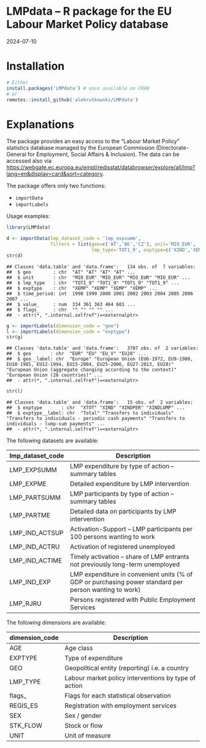 LMPdata – R package for the EU Labour Market Policy database
================
2024-07-10

# Installation

``` r
# Either
install.packages('LMPdata') # once available on CRAN
# or
remotes::install_github('alekrutkowski/LMPdata')
```

# Explanations

The package provides an easy access to the “Labour Market Policy”
statistics database managed by the European Commission
(Directorate-General for Employment, Social Affairs & Inclusion). The
data can be accessed also via
<https://webgate.ec.europa.eu/empl/redisstat/databrowser/explore/all/lmp?lang=en&display=card&sort=category>.

The package offers only two functions:

- `importData`
- `importLabels`

Usage examples:

``` r
library(LMPdata)

d <- importData(lmp_dataset_code = 'lmp_expsumm',
                filters = list(geo=c('AT','BE','CZ'), unit='MIO_EUR',
                               lmp_type='TOT1_9', exptype=c('XIND','XEMP')))
str(d)
```

    ## Classes 'data.table' and 'data.frame':   134 obs. of  7 variables:
    ##  $ geo        : chr  "AT" "AT" "AT" "AT" ...
    ##  $ unit       : chr  "MIO_EUR" "MIO_EUR" "MIO_EUR" "MIO_EUR" ...
    ##  $ lmp_type   : chr  "TOT1_9" "TOT1_9" "TOT1_9" "TOT1_9" ...
    ##  $ exptype    : chr  "XEMP" "XEMP" "XEMP" "XEMP" ...
    ##  $ time_period: int  1998 1999 2000 2001 2002 2003 2004 2005 2006 2007 ...
    ##  $ value_     : num  334 361 363 464 601 ...
    ##  $ flags_     : chr  "" "" "" "" ...
    ##  - attr(*, ".internal.selfref")=<externalptr>

``` r
g <- importLabels(dimension_code = "geo")
l <- importLabels(dimension_code = "exptype")
str(g)
```

    ## Classes 'data.table' and 'data.frame':   3707 obs. of  2 variables:
    ##  $ geo       : chr  "EUR" "EU" "EU_V" "EU28" ...
    ##  $ geo__label: chr  "Europe" "European Union (EU6-1972, EU9-1980, EU10-1985, EU12-1994, EU15-2004, EU25-2006, EU27-2013, EU28)" "European Union (aggregate changing according to the context)" "European Union (28 countries)" ...
    ##  - attr(*, ".internal.selfref")=<externalptr>

``` r
str(l)
```

    ## Classes 'data.table' and 'data.frame':   15 obs. of  2 variables:
    ##  $ exptype       : chr  "XTOT" "XIND" "XINDPER" "XINDLUMP" ...
    ##  $ exptype__label: chr  "Total" "Transfers to individuals" "Transfers to individuals - periodic cash payments" "Transfers to individuals - lump-sum payments" ...
    ##  - attr(*, ".internal.selfref")=<externalptr>

The following datasets are available:

| lmp_dataset_code | Description                                                                                            |
|------------------|--------------------------------------------------------------------------------------------------------|
| LMP_EXPSUMM      | LMP expenditure by type of action – summary tables                                                     |
| LMP_EXPME        | Detailed expenditure by LMP intervention                                                               |
| LMP_PARTSUMM     | LMP participants by type of action – summary tables                                                    |
| LMP_PARTME       | Detailed data on participants by LMP intervention                                                      |
| LMP_IND_ACTSUP   | Activation-Support – LMP participants per 100 persons wanting to work                                  |
| LMP_IND_ACTRU    | Activation of registered unemployed                                                                    |
| LMP_IND_ACTIME   | Timely activation – share of LMP entrants not previously long-term unemployed                          |
| LMP_IND_EXP      | LMP expenditure in convenient units (% of GDP or purchasing power standard per person wanting to work) |
| LMP_RJRU         | Persons registered with Public Employment Services                                                     |

The following dimensions are available:

| dimension_code | Description                                          |
|----------------|------------------------------------------------------|
| AGE            | Age class                                            |
| EXPTYPE        | Type of expenditure                                  |
| GEO            | Geopolitical entity (reporting) i.e. a country       |
| LMP_TYPE       | Labour market policy interventions by type of action |
| flags\_        | Flags for each statistical observation               |
| REGIS_ES       | Registration with employment services                |
| SEX            | Sex / gender                                         |
| STK_FLOW       | Stock or flow                                        |
| UNIT           | Unit of measure                                      |
